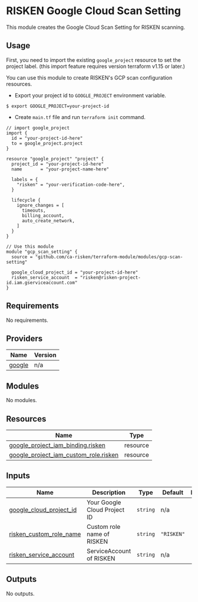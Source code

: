 # RISKEN Google Cloud Scan Setting

This module creates the Google Cloud Scan Setting for RISKEN scanning.

## Usage

First, you need to import the existing `google_project` resource to set the project label.
(this import feature requires version terraform v1.15 or later.)

You can use this module to create RISKEN's GCP scan configuration resources.

- Export your project id to `GOOGLE_PROJECT` environment variable.

```shell
$ export GOOGLE_PROJECT=your-project-id
```

- Create `main.tf` file and run `terraform init` command.

```hcl
// import google_project
import {
  id = "your-project-id-here"
  to = google_project.project
}

resource "google_project" "project" {
  project_id = "your-project-id-here"
  name       = "your-project-name-here"

  labels = {
    "risken" = "your-verification-code-here",
  }

  lifecycle {
    ignore_changes = [
      timeouts,
      billing_account,
      auto_create_network,
    ]
  }
}

// Use this module
module "gcp_scan_setting" {
  source = "github.com/ca-risken/terraform-module/modules/gcp-scan-setting"

  google_cloud_project_id = "your-project-id-here"
  risken_service_account  = "risken@risken-project-id.iam.gserviceaccount.com"
}
```

<!-- BEGIN_TF_DOCS -->
## Requirements

No requirements.

## Providers

| Name | Version |
|------|---------|
| <a name="provider_google"></a> [google](#provider\_google) | n/a |

## Modules

No modules.

## Resources

| Name | Type |
|------|------|
| [google_project_iam_binding.risken](https://registry.terraform.io/providers/hashicorp/google/latest/docs/resources/project_iam_binding) | resource |
| [google_project_iam_custom_role.risken](https://registry.terraform.io/providers/hashicorp/google/latest/docs/resources/project_iam_custom_role) | resource |

## Inputs

| Name | Description | Type | Default | Required |
|------|-------------|------|---------|:--------:|
| <a name="input_google_cloud_project_id"></a> [google\_cloud\_project\_id](#input\_google\_cloud\_project\_id) | Your Google Cloud Project ID | `string` | n/a | yes |
| <a name="input_risken_custom_role_name"></a> [risken\_custom\_role\_name](#input\_risken\_custom\_role\_name) | Custom role name of RISKEN | `string` | `"RISKEN"` | no |
| <a name="input_risken_service_account"></a> [risken\_service\_account](#input\_risken\_service\_account) | ServiceAccount of RISKEN | `string` | n/a | yes |

## Outputs

No outputs.
<!-- END_TF_DOCS -->
